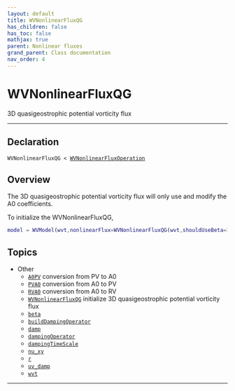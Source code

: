 ```yaml
---
layout: default
title: WVNonlinearFluxQG
has_children: false
has_toc: false
mathjax: true
parent: Nonlinear fluxes
grand_parent: Class documentation
nav_order: 4
---
```


#  WVNonlinearFluxQG

3D quasigeostrophic potential vorticity flux


---

## Declaration

<div class="language-matlab highlighter-rouge"><div class="highlight"><pre class="highlight"><code>WVNonlinearFluxQG < <a href="/classes/wvnonlinearfluxoperation/" title="WVNonlinearFluxOperation">WVNonlinearFluxOperation</a></code></pre></div></div>

## Overview
 
  The 3D quasigeostrophic potential vorticity flux will only use and
  modify the A0 coefficients.
 
  To initialize the WVNonlinearFluxQG,
 
  ```matlab
  model = WVModel(wvt,nonlinearFlux=WVNonlinearFluxQG(wvt,shouldUseBeta=1,uv_damp=wvt.uMax));
  ```
 
    


## Topics
+ Other
  + [`A0PV`](/classes/nonlinear-fluxes/wvnonlinearfluxqg/a0pv.html) conversion from PV to A0
  + [`PVA0`](/classes/nonlinear-fluxes/wvnonlinearfluxqg/pva0.html) conversion from A0 to PV
  + [`RVA0`](/classes/nonlinear-fluxes/wvnonlinearfluxqg/rva0.html) conversion from A0 to RV
  + [`WVNonlinearFluxQG`](/classes/nonlinear-fluxes/wvnonlinearfluxqg/wvnonlinearfluxqg.html) initialize 3D quasigeostrophic potential vorticity flux
  + [`beta`](/classes/nonlinear-fluxes/wvnonlinearfluxqg/beta.html) 
  + [`buildDampingOperator`](/classes/nonlinear-fluxes/wvnonlinearfluxqg/builddampingoperator.html) 
  + [`damp`](/classes/nonlinear-fluxes/wvnonlinearfluxqg/damp.html) 
  + [`dampingOperator`](/classes/nonlinear-fluxes/wvnonlinearfluxqg/dampingoperator.html) 
  + [`dampingTimeScale`](/classes/nonlinear-fluxes/wvnonlinearfluxqg/dampingtimescale.html) 
  + [`nu_xy`](/classes/nonlinear-fluxes/wvnonlinearfluxqg/nu_xy.html) 
  + [`r`](/classes/nonlinear-fluxes/wvnonlinearfluxqg/r.html) 
  + [`uv_damp`](/classes/nonlinear-fluxes/wvnonlinearfluxqg/uv_damp.html) 
  + [`wvt`](/classes/nonlinear-fluxes/wvnonlinearfluxqg/wvt.html) 


---